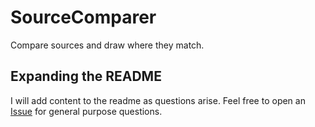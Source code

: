 # SourceComparer
Compare sources and draw where they match.

## Expanding the README
I will add content to the readme as questions arise. Feel free to open an [Issue](https://github.com/bonimy/SourceComparer/issues/new) for general purpose questions.
